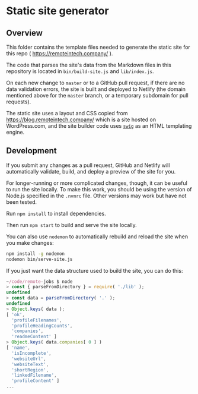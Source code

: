 # Static site generator

## Overview

This folder contains the template files needed to generate the static site for
this repo ( https://remoteintech.company/ ).

The code that parses the site's data from the Markdown files in this repository
is located in `bin/build-site.js` and `lib/index.js`.

On each new change to `master` or to a GitHub pull request, if there are no
data validation errors, the site is built and deployed to Netlify (the domain
mentioned above for the `master` branch, or a temporary subdomain for pull
requests).

The static site uses a layout and CSS copied from
https://blog.remoteintech.company/ which is a site hosted on WordPress.com, and
the site builder code uses
[`swig`](https://github.com/node-swig/swig-templates)
as an HTML templating engine.

## Development

If you submit any changes as a pull request, GitHub and Netlify will
automatically validate, build, and deploy a preview of the site for you.

For longer-running or more complicated changes, though, it can be useful to run
the site locally.  To make this work, you should be using the version of
Node.js specified in the `.nvmrc` file.  Other versions may work but have not
been tested.

Run `npm install` to install dependencies.

Then run `npm start` to build and serve the site locally.

You can also use `nodemon` to automatically rebuild and reload the site when
you make changes:

```sh
npm install -g nodemon
nodemon bin/serve-site.js
```

If you just want the data structure used to build the site, you can do this:

```js
~/code/remote-jobs $ node
> const { parseFromDirectory } = require( './lib' );
undefined
> const data = parseFromDirectory( '.' );
undefined
> Object.keys( data );
[ 'ok',
  'profileFilenames',
  'profileHeadingCounts',
  'companies',
  'readmeContent' ]
> Object.keys( data.companies[ 0 ] )
[ 'name',
  'isIncomplete',
  'websiteUrl',
  'websiteText',
  'shortRegion',
  'linkedFilename',
  'profileContent' ]
...
```
